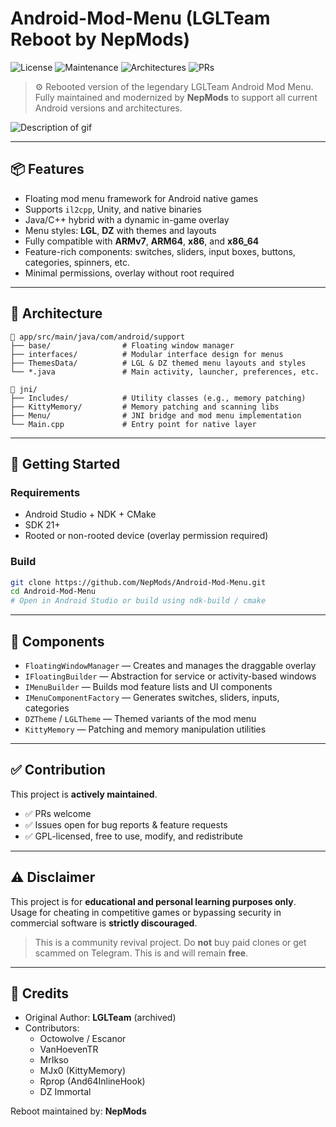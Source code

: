 # Android-Mod-Menu (LGLTeam Reboot by NepMods)

![License](https://img.shields.io/github/license/NepMods/Android-Mod-Menu?style=flat-square)
![Maintenance](https://img.shields.io/badge/status-active-brightgreen?style=flat-square)
![Architectures](https://img.shields.io/badge/arch-ARM,%20ARM64,%20x86,%20x86_64-blue?style=flat-square)
![PRs](https://img.shields.io/badge/PRs-welcome-orange?style=flat-square)

> ⚙️ Rebooted version of the legendary LGLTeam Android Mod Menu. Fully maintained and modernized by **NepMods** to support all current Android versions and architectures.

![Description of gif](ModMenuDocs/output.gif)


---

## 📦 Features

- Floating mod menu framework for Android native games
- Supports `il2cpp`, Unity, and native binaries
- Java/C++ hybrid with a dynamic in-game overlay
- Menu styles: **LGL**, **DZ** with themes and layouts
- Fully compatible with **ARMv7**, **ARM64**, **x86**, and **x86_64**
- Feature-rich components: switches, sliders, input boxes, buttons, categories, spinners, etc.
- Minimal permissions, overlay without root required

---

## 🧱 Architecture

```
📁 app/src/main/java/com/android/support
├── base/                # Floating window manager
├── interfaces/          # Modular interface design for menus
├── ThemesData/          # LGL & DZ themed menu layouts and styles
└── *.java               # Main activity, launcher, preferences, etc.

📁 jni/
├── Includes/            # Utility classes (e.g., memory patching)
├── KittyMemory/         # Memory patching and scanning libs
├── Menu/                # JNI bridge and mod menu implementation
└── Main.cpp             # Entry point for native layer
```

---

## 📂 Getting Started

### Requirements

- Android Studio + NDK + CMake
- SDK 21+
- Rooted or non-rooted device (overlay permission required)

### Build

```bash
git clone https://github.com/NepMods/Android-Mod-Menu.git
cd Android-Mod-Menu
# Open in Android Studio or build using ndk-build / cmake
```

---

## 🧩 Components

- `FloatingWindowManager` — Creates and manages the draggable overlay
- `IFloatingBuilder` — Abstraction for service or activity-based windows
- `IMenuBuilder` — Builds mod feature lists and UI components
- `IMenuComponentFactory` — Generates switches, sliders, inputs, categories
- `DZTheme` / `LGLTheme` — Themed variants of the mod menu
- `KittyMemory` — Patching and memory manipulation utilities

---

## ✅ Contribution

This project is **actively maintained**.

- ✅ PRs welcome
- ✅ Issues open for bug reports & feature requests
- ✅ GPL-licensed, free to use, modify, and redistribute

---

## ⚠️ Disclaimer

This project is for **educational and personal learning purposes only**.  
Usage for cheating in competitive games or bypassing security in commercial software is **strictly discouraged**.

> This is a community revival project. Do **not** buy paid clones or get scammed on Telegram. This is and will remain **free**.

---

## 🧠 Credits

- Original Author: **LGLTeam** (archived)
- Contributors:
    - Octowolve / Escanor
    - VanHoevenTR
    - MrIkso
    - MJx0 (KittyMemory)
    - Rprop (And64InlineHook)
    - DZ Immortal

Reboot maintained by: **NepMods**
